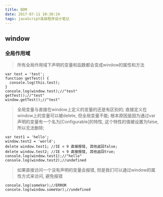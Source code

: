 ```yaml
---
title: BOM
date: 2017-07-11 10:30:24
tags: javaScript高级程序设计笔记
---
```

## window
### 全局作用域
> 所有全局作用域下声明的变量和函数都会变成window的属性和方法

```
var test = 'test';
function getTest() {
  console.log(this.test);
}
console.log(window.test);//"test"
getTest();//"test"
window.getTest();//"test"
```

> 全局变量与直接在window上定义的变量的还是有区别的;
直接定义在window上的变量可以被delete, 但全局变量不能;
根本原因是因为通过var声明的变量有一个名为[Configurable]的特性, 这个特性的值被设置为false, 所以无法删除;

```
var test1 = 'hello';
window.test2 = 'world';
delete window.test1; //IE < 9 直接报错, 其他返回false;
delete window.test2; //IE < 9 直接报错, 其他返回true;
console.log(window.test1);//"hello"
console.log(window.test2);//undefined
```

> 如果直接访问一个没有声明的变量会报错, 但是我们可以通过window的属性方式来访问, 避免报错

```
console.log(someVar);//ERROR
console.log(window.someVar);//undefined
```
